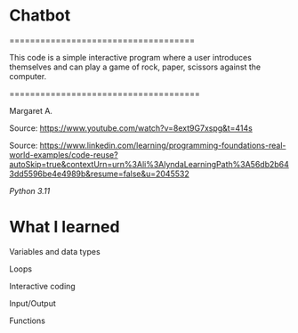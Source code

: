 # Chatbot

====================================

This code is a simple interactive program where a user introduces themselves and can play a game of rock, paper, scissors against the computer.

=====================================

Margaret A.

Source: https://www.youtube.com/watch?v=8ext9G7xspg&t=414s

Source: https://www.linkedin.com/learning/programming-foundations-real-world-examples/code-reuse?autoSkip=true&contextUrn=urn%3Ali%3AlyndaLearningPath%3A56db2b643dd5596be4e4989b&resume=false&u=2045532

*Python 3.11*

# What I learned

Variables and data types

Loops

Interactive coding

Input/Output

Functions
